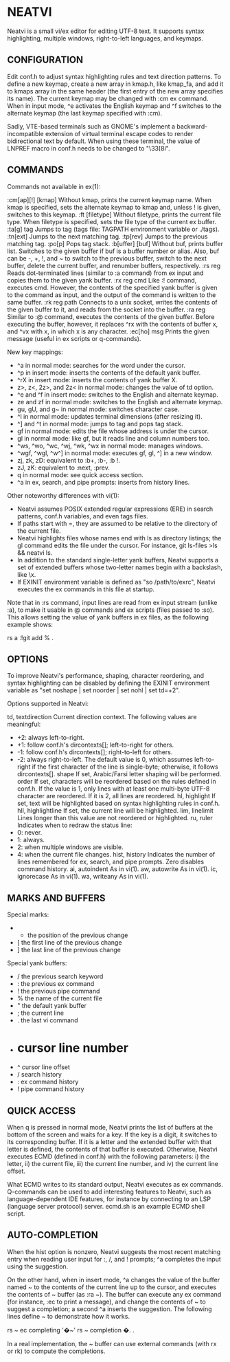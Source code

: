 NEATVI
======

Neatvi is a small vi/ex editor for editing UTF-8 text.  It supports
syntax highlighting, multiple windows, right-to-left languages, and
keymaps.

CONFIGURATION
-------------

Edit conf.h to adjust syntax highlighting rules and text direction
patterns.  To define a new keymap, create a new array in kmap.h, like
kmap_fa, and add it to kmaps array in the same header (the first entry
of the new array specifies its name).  The current keymap may be
changed with :cm ex command.  When in input mode, ^e activates the
English keymap and ^f switches to the alternate keymap (the last
keymap specified with :cm).

Sadly, VTE-based terminals such as GNOME's implement a
backward-incompatible extension of virtual terminal escape codes to
render bidirectional text by default.  When using these terminal, the
value of LNPREF macro in conf.h needs to be changed to "\33[8l".

COMMANDS
--------

Commands not available in ex(1):

:cm[ap][!] [kmap]
  Without kmap, prints the current keymap name.
  When kmap is specified, sets the alternate keymap to
  kmap and, unless ! is given, switches to this keymap.
:ft [filetype]
  Without filetype, prints the current file type.
  When filetype is specified, sets the file type of the
  current ex buffer.
:ta[g] tag
  Jumps to tag (tags file: TAGPATH environment variable or ./tags).
:tn[ext]
  Jumps to the next matching tag.
:tp[rev]
  Jumps to the previous matching tag.
:po[p]
  Pops tag stack.
:b[uffer] [buf]
  Without buf, prints buffer list.  Switches to the given buffer
  if buf is a buffer number or alias.  Also, buf can be -, +, !,
  and ~ to switch to the previous buffer, switch to the next buffer,
  delete the current buffer, and renumber buffers, respectively.
:rs reg
  Reads dot-terminated lines (similar to :a command) from ex input
  and copies them to the given yank buffer.
:rx reg cmd
  Like :! command, executes cmd.  However, the contents of the
  specified yank buffer is given to the command as input, and the
  output of the command is written to the same buffer.
:rk reg path
  Connects to a unix socket, writes the contents of the given buffer
  to it, and reads from the socket into the buffer.
:ra reg
  Similar to :@ command, executes the contents of the given buffer.
  Before executing the buffer, however, it replaces ^rx with the
  contents of buffer x, and ^vx with x, in which x is any character.
:ec[ho] msg
  Prints the given message (useful in ex scripts or q-commands).

New key mappings:
- ^a in normal mode: searches for the word under the cursor.
- ^p in insert mode: inserts the contents of the default yank buffer.
- ^rX in insert mode: inserts the contents of yank buffer X.
- z>, z<, 2z>, and 2z< in normal mode: changes the value of td option.
- ^e and ^f in insert mode: switches to the English and alternate keymap.
- ze and zf in normal mode: switches to the English and alternate keymap.
- gu, gU, and g~ in normal mode: switches character case.
- ^l in normal mode: updates terminal dimensions (after resizing it).
- ^] and ^t in normal mode: jumps to tag and pops tag stack.
- gf in normal mode: edits the file whose address is under the cursor.
- gl in normal mode: like gf, but it reads line and column numbers too.
- ^ws, ^wo, ^wc, ^wj, ^wk, ^wx in normal mode: manages windows.
- ^wgf, ^wgl, ^w^] in normal mode: executes gf, gl, ^] in a new window.
- zj, zk, zD: equivalent to :b+, :b-, :b !.
- zJ, zK: equivalent to :next, :prev.
- q in normal mode: see quick access section.
- ^a in ex, search, and pipe prompts: inserts from history lines.

Other noteworthy differences with vi(1):
- Neatvi assumes POSIX extended regular expressions (ERE) in search
  patterns, conf.h variables, and even tags files.
- If paths start with =, they are assumed to be relative to the
  directory of the current file.
- Neatvi highlights files whose names end with ls as directory
  listings; the gl command edits the file under the cursor.  For
  instance, git ls-files >ls && neatvi ls.
- In addition to the standard single-letter yank buffers, Neatvi
  supports a set of extended buffers whose two-letter names begin
  with a backslash, like \x.
- If EXINIT environment variable is defined as "so /path/to/exrc",
  Neatvi executes the ex commands in this file at startup.

Note that in :rs command, input lines are read from ex input stream
(unlike :a), to make it usable in @ commands and ex scripts (files
passed to :so).  This allows setting the value of yank buffers in ex
files, as the following example shows:

  rs a
  :!git add %
  .

OPTIONS
-------

To improve Neatvi's performance, shaping, character reordering, and
syntax highlighting can be disabled by defining the EXINIT environment
variable as "set noshape | set noorder | set nohl | set td=+2".

Options supported in Neatvi:

td, textdirection
  Current direction context.  The following values are meaningful:
  * +2: always left-to-right.
  * +1: follow conf.h's dircontexts[]; left-to-right for others.
  * -1: follow conf.h's dircontexts[]; right-to-left for others.
  * -2: always right-to-left.
  The default value is 0, which assumes left-to-right if the first
  character of the line is single-byte; otherwise, it follows
  dircontexts[].
shape
  If set, Arabic/Farsi letter shaping will be performed.
order
  If set, characters will be reordered based on the rules defined
  in conf.h.  If the value is 1, only lines with at least one
  multi-byte UTF-8 character are reordered.  If it is 2, all lines
  are reordered.
hl, highlight
  If set, text will be highlighted based on syntax highlighting
  rules in conf.h.
hll, highlightline
  If set, the current line will be highlighted.
lim, linelimit
  Lines longer than this value are not reordered or highlighted.
ru, ruler
  Indicates when to redraw the status line:
  * 0: never.
  * 1: always.
  * 2: when multiple windows are visible.
  * 4: when the current file changes.
hist, history
  Indicates the number of lines remembered for ex, search, and
  pipe prompts.  Zero disables command history.
ai, autoindent
  As in vi(1).
aw, autowrite
  As in vi(1).
ic, ignorecase
  As in vi(1).
wa, writeany
  As in vi(1).

MARKS AND BUFFERS
-----------------

Special marks:
- * the position of the previous change
- [ the first line of the previous change
- ] the last line of the previous change

Special yank buffers:
- / the previous search keyword
- : the previous ex command
- ! the previous pipe command
- % the name of the current file
- " the default yank buffer
- ; the current line
- . the last vi command
- # cursor line number
- ^ cursor line offset
- \/ search history
- \: ex command history
- \! pipe command history

QUICK ACCESS
------------

When q is pressed in normal mode, Neatvi prints the list of buffers at
the bottom of the screen and waits for a key.  If the key is a digit,
it switches to its corresponding buffer.  If it is a letter and the
extended buffer with that letter is defined, the contents of that
buffer is executed.  Otherwise, Neatvi executes ECMD (defined in
conf.h) with the following parameters: i) the letter, ii) the current
file, iii) the current line number, and iv) the current line offset.

What ECMD writes to its standard output, Neatvi executes as ex
commands.  Q-commands can be used to add interesting features to
Neatvi, such as language-dependent IDE features, for instance by
connecting to an LSP (language server protocol) server.  ecmd.sh is an
example ECMD shell script.

AUTO-COMPLETION
---------------

When the hist option is nonzero, Neatvi suggests the most recent
matching entry when reading user input for :, /, and ! prompts; ^a
completes the input using the suggestion.

On the other hand, when in insert mode, ^a changes the value of the
buffer named ~ to the contents of the current line up to the cursor,
and executes the contents of \~ buffer (as :ra \~).  The buffer can
execute any ex command (for instance, :ec to print a message), and
change the contents of ~ to suggest a completion; a second ^a inserts
the suggestion.  The following lines define \~ to demonstrate how it
works.

  rs \~
  ec completing '�~'
  rs ~
  completion
  �.
  .

In a real implementation, the \~ buffer can use external commands
(with rx or rk) to compute the completions.
